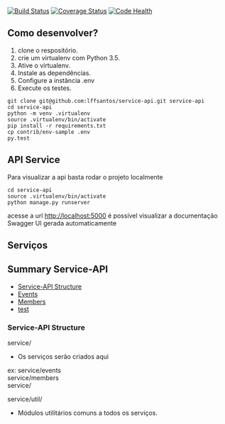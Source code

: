 [![Build Status](https://travis-ci.org/lffsantos/service-api.svg?branch=members)](https://travis-ci.org/lffsantos/service-api?branch=members)
[![Coverage Status](https://coveralls.io/repos/github/lffsantos/service-api/badge.svg?branch=members)](https://coveralls.io/github/lffsantos/service-api?branch=members)
[![Code Health](https://landscape.io/github/lffsantos/service-api/master/landscape.svg?style=flat)](https://landscape.io/github/lffsantos/service-api/master)


## Como desenvolver?

1. clone o respositório.
2. crie um virtualenv com Python 3.5.
3. Ative o virtualenv.
4. Instale as dependências.
5. Configure a instância .env
6. Execute os testes.

```console
git clone git@github.com:lffsantos/service-api.git service-api
cd service-api
python -m venv .virtualenv
source .virtualenv/bin/activate
pip install -r requirements.txt
cp contrib/env-sample .env
py.test
```

## API Service

Para visualizar a api basta rodar o projeto localmente

```console
cd service-api
source .virtualenv/bin/activate
python manage.py runserver
```

acesse a url [http://localhost:5000](http://localhost:5000) é possível visualizar a 
documentação Swagger UI gerada automaticamente  


## Serviços 

## Summary Service-API

- [Service-API Structure](#service-api-structure)
- [Events](#events)
- [Members](#members)
- [test](#test)

### Service-API Structure

service/

- Os serviços serão criados aqui  

ex:
 service/events  
 service/members  
 service/<name-service>  
 
service/util/  
 
- Módulos utilitários comuns a todos os serviços.   
 